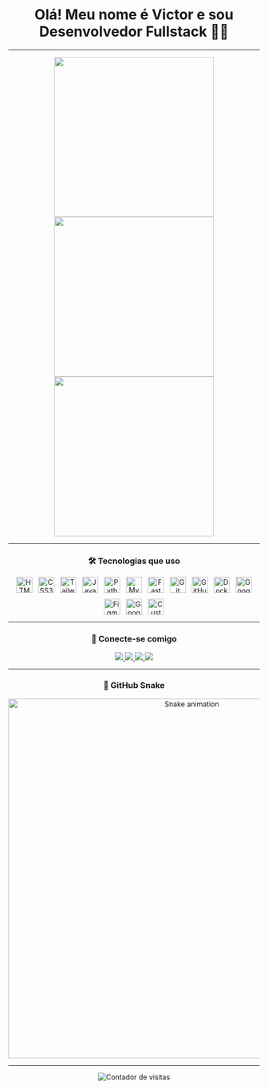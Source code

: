 <h1 align="center">Olá! Meu nome é Victor e sou Desenvolvedor Fullstack 🚀🔥</h1>

---

<div align="center">
  <img src="https://github-readme-stats.vercel.app/api?username=vitinnsz&show_icons=true&count_private=true&theme=github_dark&hide_border=false&locale=pt-br&custom_title=Status" width="320" />
  <img src="https://streak-stats.demolab.com?user=vitinnsz&theme=github_dark&hide_border=false&locale=pt-br" width="320" />
  <img src="https://github-readme-stats.vercel.app/api/top-langs?username=vitinnsz&layout=compact&langs_count=8&theme=github_dark&hide_border=false&locale=pt-br" width="320" />
</div>

---

<h3 align="center">🛠️ Tecnologias que uso</h3>

<div align="center" style="display: flex; flex-wrap: wrap; gap: 12px; justify-content: center;">
  <img src="https://cdn.jsdelivr.net/gh/devicons/devicon/icons/html5/html5-original.svg" height="32" alt="HTML5" />
  <img src="https://cdn.jsdelivr.net/gh/devicons/devicon/icons/css3/css3-original.svg" height="32" alt="CSS3" />
  <img src="https://cdn.simpleicons.org/tailwindcss/06B6D4" height="32" alt="TailwindCSS" />
  <img src="https://cdn.jsdelivr.net/gh/devicons/devicon/icons/javascript/javascript-original.svg" height="32" alt="JavaScript" />
  <img src="https://cdn.jsdelivr.net/gh/devicons/devicon/icons/python/python-original.svg" height="32" alt="Python" />
  <img src="https://cdn.jsdelivr.net/gh/devicons/devicon/icons/mysql/mysql-original.svg" height="32" alt="MySQL" />
  <img src="https://cdn.jsdelivr.net/gh/devicons/devicon/icons/fastapi/fastapi-original.svg" height="32" alt="FastAPI" />
  <img src="https://cdn.jsdelivr.net/gh/devicons/devicon/icons/git/git-original.svg" height="32" alt="Git" />
  <img src="https://cdn.jsdelivr.net/gh/devicons/devicon/icons/github/github-original.svg" height="32" alt="GitHub" />
  <img src="https://cdn.jsdelivr.net/gh/devicons/devicon/icons/docker/docker-original.svg" height="32" alt="Docker" />
  <img src="https://cdn.jsdelivr.net/gh/devicons/devicon/icons/googlecloud/googlecloud-original.svg" height="32" alt="Google Cloud" />
  <img src="https://cdn.jsdelivr.net/gh/devicons/devicon/icons/figma/figma-original.svg" height="32" alt="Figma" />
  <img src="https://upload.wikimedia.org/wikipedia/commons/2/2e/Google_Apps_Script.svg" height="32" alt="Google Apps Script" />
  <img src="https://raw.githubusercontent.com/TomSchimansky/CustomTkinter/master/documentation/images/logo_light.png" height="32" alt="CustomTkinter" />
</div>

---

<h3 align="center">📲 Conecte-se comigo</h3>

<div align="center">
  <a href="https://instagram.com/seu_usuario" target="_blank">
    <img src="https://img.shields.io/badge/Instagram-E4405F?style=for-the-badge&logo=instagram&logoColor=white" />
  </a>
  <a href="https://discord.com/users/seu_usuario" target="_blank">
    <img src="https://img.shields.io/badge/Discord-7289DA?style=for-the-badge&logo=discord&logoColor=white" />
  </a>
  <a href="https://linkedin.com/in/seu_usuario" target="_blank">
    <img src="https://img.shields.io/badge/LinkedIn-0077B5?style=for-the-badge&logo=linkedin&logoColor=white" />
  </a>
  <a href="https://vitinnsz.dev" target="_blank">
    <img src="https://img.shields.io/badge/Portfólio-24292F?style=for-the-badge&logo=about-dot-me&logoColor=white" />
  </a>
</div>

---

<h3 align="center">🐍 GitHub Snake</h3>

<div align="center">
  <img src="https://raw.githubusercontent.com/vitinnsz/vitinnsz/output/github-contribution-grid-snake.svg" width="720" alt="Snake animation" />
</div>

---

<div align="center">
  <img src="https://profile-counter.glitch.me/vitinnsz/count.svg?" alt="Contador de visitas" />
</div>
